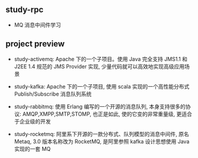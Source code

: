 ## study-rpc

- MQ 消息中间件学习

## project preview

- study-activemq: Apache 下的一个子项目。使用 Java 完全支持 JMS1.1 和 J2EE 1.4 规范的 JMS Provider 实现, 少量代码就可以高效地实现高级应用场景

- study-kafka: Apache 下的一个子项目, 使用 scala 实现的一个高性能分布式 Publish/Subscribe 消息队列系统

- study-rabbitmq: 使用 Erlang 编写的一个开源的消息队列, 本身支持很多的协议: AMQP,XMPP,SMTP,STOMP, 也正是如此, 使的它变的非常重量级, 更适合于企业级的开发

- study-rocketmq: 阿里系下开源的一款分布式、队列模型的消息中间件, 原名 Metaq, 3.0 版本名称改为 RocketMQ, 是阿里参照 kafka 设计思想使用 Java 实现的一套 MQ